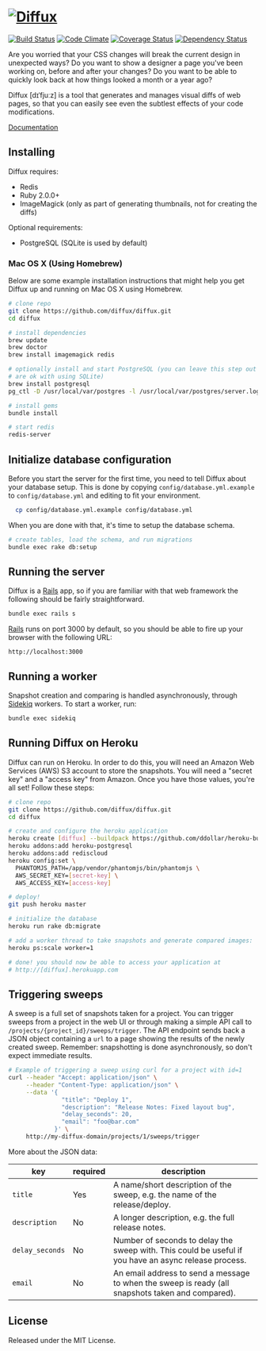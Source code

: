 # [![Diffux](https://raw.github.com/diffux/diffux/master/app/assets/images/diffux.png)](https://github.com/diffux/diffux/tree/master/app/assets/images)


[![Build Status](https://travis-ci.org/diffux/diffux.png)](https://travis-ci.org/diffux/diffux)
[![Code Climate](https://codeclimate.com/github/diffux/diffux.png)](https://codeclimate.com/github/diffux/diffux)
[![Coverage Status](https://coveralls.io/repos/diffux/diffux/badge.png?branch=master)](https://coveralls.io/r/diffux/diffux)
[![Dependency Status](https://gemnasium.com/diffux/diffux.svg)](https://gemnasium.com/diffux/diffux)


Are you worried that your CSS changes will break the current design in
unexpected ways? Do you want to show a designer a page you've been working on,
before and after your changes? Do you want to be able to quickly look back at
how things looked a month or a year ago?

Diffux [dɪˈfjuːz] is a tool that generates and manages visual diffs of web
pages, so that you can easily see even the subtlest effects of your code
modifications.

[Documentation]

## Installing

Diffux requires:

- Redis
- Ruby 2.0.0+
- ImageMagick (only as part of generating thumbnails, not for creating the
  diffs)

Optional requirements:

- PostgreSQL (SQLite is used by default)

### Mac OS X (Using Homebrew)

Below are some example installation instructions that might help you get Diffux
up and running on Mac OS X using Homebrew.

```bash
# clone repo
git clone https://github.com/diffux/diffux.git
cd diffux

# install dependencies
brew update
brew doctor
brew install imagemagick redis

# optionally install and start PostgreSQL (you can leave this step out if you
# are ok with using SQLite)
brew install postgresql
pg_ctl -D /usr/local/var/postgres -l /usr/local/var/postgres/server.log start

# install gems
bundle install

# start redis
redis-server
```

## Initialize database configuration

Before you start the server for the first time, you need to tell Diffux about
your database setup. This is done by copying `config/database.yml.example` to
`config/database.yml` and editing to fit your environment.

```bash
  cp config/database.yml.example config/database.yml
```

When you are done with that, it's time to setup the database schema.

```bash
# create tables, load the schema, and run migrations
bundle exec rake db:setup
```

## Running the server

Diffux is a [Rails] app, so if you are familiar with that web framework the
following should be fairly straightforward.

```bash
bundle exec rails s
```

[Rails] runs on port 3000 by default, so you should be able to fire up your
browser with the following URL:

```
http://localhost:3000
```

## Running a worker

Snapshot creation and comparing is handled asynchronously, through [Sidekiq]
workers. To start a worker, run:

```bash
bundle exec sidekiq
```

## Running Diffux on Heroku

Diffux can run on Heroku. In order to do this, you will need an Amazon Web
Services (AWS) S3 account to store the snapshots. You will need a "secret key"
and a "access key" from Amazon. Once you have those values, you're all set!
Follow these steps:

```bash
# clone repo
git clone https://github.com/diffux/diffux.git
cd diffux

# create and configure the heroku application
heroku create [diffux] --buildpack https://github.com/ddollar/heroku-buildpack-multi.git
heroku addons:add heroku-postgresql
heroku addons:add rediscloud
heroku config:set \
  PHANTOMJS_PATH=/app/vendor/phantomjs/bin/phantomjs \
  AWS_SECRET_KEY=[secret-key] \
  AWS_ACCESS_KEY=[access-key]

# deploy!
git push heroku master

# initialize the database
heroku run rake db:migrate

# add a worker thread to take snapshots and generate compared images:
heroku ps:scale worker=1

# done! you should now be able to access your application at
# http://[diffux].herokuapp.com
```

## Triggering sweeps

A sweep is a full set of snapshots taken for a project. You can trigger sweeps
from a project in the web UI or through making a simple API call to
`/projects/{project_id}/sweeps/trigger`. The API endpoint sends back a JSON
object containing a `url` to a page showing the results of the newly created
sweep. Remember: snapshotting is done asynchronously, so don't expect immediate
results.

```bash
# Example of triggering a sweep using curl for a project with id=1
curl --header "Accept: application/json" \
     --header "Content-Type: application/json" \
     --data '{
               "title": "Deploy 1",
               "description": "Release Notes: Fixed layout bug",
               "delay_seconds": 20,
               "email": "foo@bar.com"
             }' \
     http://my-diffux-domain/projects/1/sweeps/trigger
```

More about the JSON data:

key             | required | description
--------------- | -------- | -----------
`title`         | Yes      | A name/short description of the sweep, e.g. the name of the release/deploy.
`description`   | No       | A longer description, e.g. the full release notes.
`delay_seconds` | No       | Number of seconds to delay the sweep with. This could be useful if you have an async release process.
`email`         | No       | An email address to send a message to when the sweep is ready (all snapshots taken and compared).

## License

Released under the MIT License.

[Documentation]: http://rubydoc.info/github/diffux/diffux
[Rails]: http://rubyonrails.org/
[Sidekiq]: http://sidekiq.org/
